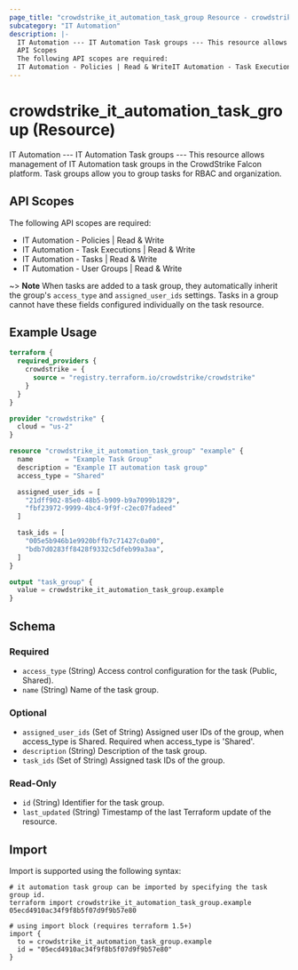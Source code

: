 ```yaml
---
page_title: "crowdstrike_it_automation_task_group Resource - crowdstrike"
subcategory: "IT Automation"
description: |-
  IT Automation --- IT Automation Task groups --- This resource allows management of IT Automation task groups in the CrowdStrike Falcon platform. Task groups allow you to group tasks for RBAC and organization.
  API Scopes
  The following API scopes are required:
  IT Automation - Policies | Read & WriteIT Automation - Task Executions | Read & WriteIT Automation - Tasks | Read & WriteIT Automation - User Groups | Read & Write
---
```


# crowdstrike_it_automation_task_group (Resource)

IT Automation --- IT Automation Task groups --- This resource allows management of IT Automation task groups in the CrowdStrike Falcon platform. Task groups allow you to group tasks for RBAC and organization.

## API Scopes

The following API scopes are required:

- IT Automation - Policies | Read & Write
- IT Automation - Task Executions | Read & Write
- IT Automation - Tasks | Read & Write
- IT Automation - User Groups | Read & Write

~> **Note** When tasks are added to a task group, they automatically inherit the group's `access_type` and `assigned_user_ids` settings. Tasks in a group cannot have these fields configured individually on the task resource.

## Example Usage

```terraform
terraform {
  required_providers {
    crowdstrike = {
      source = "registry.terraform.io/crowdstrike/crowdstrike"
    }
  }
}

provider "crowdstrike" {
  cloud = "us-2"
}

resource "crowdstrike_it_automation_task_group" "example" {
  name        = "Example Task Group"
  description = "Example IT automation task group"
  access_type = "Shared"

  assigned_user_ids = [
    "21dff902-85e0-48b5-b909-b9a7099b1829",
    "fbf23972-9999-4bc4-9f9f-c2ec07fadeed"
  ]

  task_ids = [
    "005e5b946b1e9920bffb7c71427c0a00",
    "bdb7d0283ff8428f9332c5dfeb99a3aa",
  ]
}

output "task_group" {
  value = crowdstrike_it_automation_task_group.example
}
```

<!-- schema generated by tfplugindocs -->
## Schema

### Required

- `access_type` (String) Access control configuration for the task (Public, Shared).
- `name` (String) Name of the task group.

### Optional

- `assigned_user_ids` (Set of String) Assigned user IDs of the group, when access_type is Shared. Required when access_type is 'Shared'.
- `description` (String) Description of the task group.
- `task_ids` (Set of String) Assigned task IDs of the group.

### Read-Only

- `id` (String) Identifier for the task group.
- `last_updated` (String) Timestamp of the last Terraform update of the resource.

## Import

Import is supported using the following syntax:

```shell
# it automation task group can be imported by specifying the task group id.
terraform import crowdstrike_it_automation_task_group.example 05ecd4910ac34f9f8b5f07d9f9b57e80

# using import block (requires terraform 1.5+)
import {
  to = crowdstrike_it_automation_task_group.example
  id = "05ecd4910ac34f9f8b5f07d9f9b57e80"
}
```
